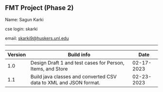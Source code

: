 ## FMT Project (Phase 2)

Name: Sagun Karki

cse login: skarki

email: skarki9@huskers.unl.edu

---

Version| Build info|Date
---| ---|---
1.0| Design Draft 1 and test cases for Person, Items, and Store|02-17-2023
1.1| Build java classes and converted CSV data to XML and JSON format.|02-23-2023